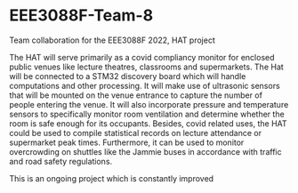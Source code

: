 # EEE3088F-Team-8
Team collaboration for the EEE3088F 2022, HAT project



The HAT will serve primarily as a covid compliancy monitor for enclosed public venues like
lecture theatres, classrooms and supermarkets. The Hat will be connected to a STM32
discovery board which will handle computations and other processing. It will make use of
ultrasonic sensors that will be mounted on the venue entrance to capture the number of people
entering the venue. It will also incorporate pressure and temperature sensors to specifically
monitor room ventilation and determine whether the room is safe enough for its occupants.
Besides, covid related uses, the HAT could be used to compile statistical records on lecture
attendance or supermarket peak times. Furthermore, it can be used to monitor overcrowding on
shuttles like the Jammie buses in accordance with traffic and road safety regulations.

This is an ongoing project which is constantly improved 
